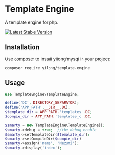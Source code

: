 Template Engine
===============

A template engine for php.

[![Latest Stable Version](https://poser.pugx.org/yilongpeng/template-engine/v/stable)](https://packagist.org/packages/yilongpeng/template-engine)



## Installation

Use [composer](http://getcomposer.org) to install yilong/mysql in your project:

```
composer require yilong/template-engine
```

## Usage

```php
use TemplateEngine\TemplateEngine;

define('DC', DIRECTORY_SEPARATOR);
define('APP_PATH',__DIR__.DC);
$template_dir = APP_PATH.'templates'.DC;
$compie_dir = APP_PATH.'templates_c'.DC;

$smarty = new TemplateEngine\TemplateEngine();
$smarty->debug = true;  //the debug enable
$smarty->setTemplateDir($template_dir);
$smarty->setCompileDir($compie_dir);
$smarty->assign('name', 'Nezumi');
$smarty->display('index');
```


